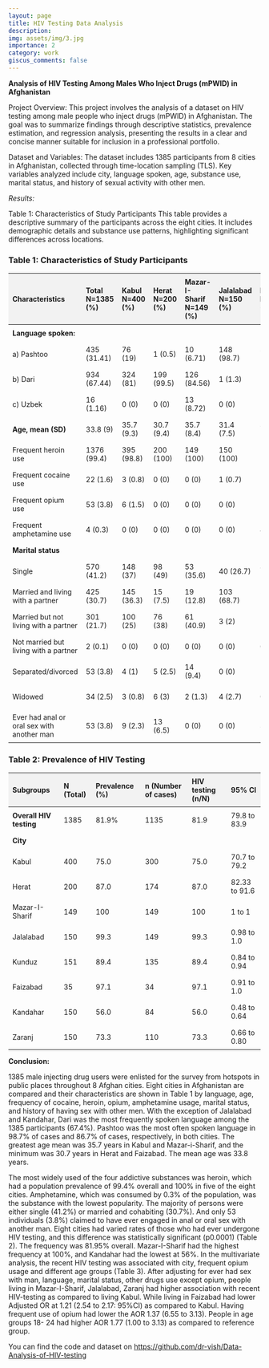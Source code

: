 ```yaml
---
layout: page
title: HIV Testing Data Analysis
description:
img: assets/img/3.jpg
importance: 2
category: work
giscus_comments: false
---
```


**Analysis of HIV Testing Among Males Who Inject Drugs (mPWID) in Afghanistan**

Project Overview:
This project involves the analysis of a dataset on HIV testing among male people who inject drugs (mPWID) in Afghanistan. The goal was to summarize findings through descriptive statistics, prevalence estimation, and regression analysis, presenting the results in a clear and concise manner suitable for inclusion in a professional portfolio.

Dataset and Variables:
The dataset includes 1385 participants from 8 cities in Afghanistan, collected through time-location sampling (TLS). Key variables analyzed include city, language spoken, age, substance use, marital status, and history of sexual activity with other men.

_Results:_

Table 1: Characteristics of Study Participants
This table provides a descriptive summary of the participants across the eight cities. It includes demographic details and substance use patterns, highlighting significant differences across locations.

### Table 1: Characteristics of Study Participants

<style>
  table {
    font-size: 14px;
  }
  th, td {
    padding: 8px;
    text-align: left;
  }
  th {
    background-color: #f2f2f2;
  }
</style>

| **Characteristics**                        | **Total N=1385 (%)** | **Kabul N=400 (%)** | **Herat N=200 (%)** | **Mazar-I-Sharif N=149 (%)** | **Jalalabad N=150 (%)** | **Kunduz N=151 (%)** | **Faizabad N=35 (%)** | **Kandahar N=150 (%)** | **Zaranj N=150 (%)** | **P-value** |
| ------------------------------------------ | -------------------- | ------------------- | ------------------- | ---------------------------- | ----------------------- | -------------------- | --------------------- | ---------------------- | -------------------- | ----------- |
| **Language spoken:**                       |                      |                     |                     |                              |                         |                      |                       |                        |                      |             |
| a) Pashtoo                                 | 435 (31.41)          | 76 (19)             | 1 (0.5)             | 10 (6.71)                    | 148 (98.7)              | 37 (24.5)            | 0 (0)                 | 130 (86.7)             | 33 (22)              | <0.001      |
| b) Dari                                    | 934 (67.44)          | 324 (81)            | 199 (99.5)          | 126 (84.56)                  | 1 (1.3)                 | 112 (74.2)           | 34 (97.1)             | 20 (13.3)              | 117 (78)             |             |
| c) Uzbek                                   | 16 (1.16)            | 0 (0)               | 0 (0)               | 13 (8.72)                    | 0 (0)                   | 2 (1.3)              | 1 (2.9)               | 0 (0)                  | 0 (0)                |             |
| **Age, mean (SD)**                         | 33.8 (9)             | 35.7 (9.3)          | 30.7 (9.4)          | 35.7 (8.4)                   | 31.4 (7.5)              | 32.9 (8)             | 30.7 (8.2)            | 34 (9.7)               | 35 (8.4)             | <0.001      |
| Frequent heroin use                        | 1376 (99.4)          | 395 (98.8)          | 200 (100)           | 149 (100)                    | 150 (100)               | 149 (98.7)           | 35 (100)              | 150 (100)              | 148 (98.7)           | 0.26        |
| Frequent cocaine use                       | 22 (1.6)             | 3 (0.8)             | 0 (0)               | 0 (0)                        | 1 (0.7)                 | 16 (10.6)            | 1 (2.9)               | 1 (0.7)                | 0 (0)                | <0.001      |
| Frequent opium use                         | 53 (3.8)             | 6 (1.5)             | 0 (0)               | 0 (0)                        | 0 (0)                   | 25 (16.6)            | 3 (8.6)               | 18 (12)                | 1 (0.7)              | <0.001      |
| Frequent amphetamine use                   | 4 (0.3)              | 0 (0)               | 0 (0)               | 0 (0)                        | 0 (0)                   | 4 (2.6)              | 0 (0)                 | 0 (0)                  | 0 (0)                | <0.001      |
| **Marital status**                         |                      |                     |                     |                              |                         |                      |                       |                        |                      | <0.001      |
| Single                                     | 570 (41.2)           | 148 (37)            | 98 (49)             | 53 (35.6)                    | 40 (26.7)               | 85 (56.3)            | 29 (82.9)             | 60 (40)                | 57 (38)              |             |
| Married and living with a partner          | 425 (30.7)           | 145 (36.3)          | 15 (7.5)            | 19 (12.8)                    | 103 (68.7)              | 51 (33.8)            | 3 (8.6)               | 61 (40.7)              | 28 (18.7)            |             |
| Married but not living with a partner      | 301 (21.7)           | 100 (25)            | 76 (38)             | 61 (40.9)                    | 3 (2)                   | 14 (9.3)             | 1 (2.9)               | 9 (6)                  | 37 (24.7)            |             |
| Not married but living with a partner      | 2 (0.1)              | 0 (0)               | 0 (0)               | 0 (0)                        | 0 (0)                   | 0 (0)                | 0 (0)                 | 2 (1.3)                | 0 (0)                |             |
| Separated/divorced                         | 53 (3.8)             | 4 (1)               | 5 (2.5)             | 14 (9.4)                     | 0 (0)                   | 1 (0.7)              | 2 (5.7)               | 9 (6)                  | 18 (12)              |             |
| Widowed                                    | 34 (2.5)             | 3 (0.8)             | 6 (3)               | 2 (1.3)                      | 4 (2.7)                 | 0 (0)                | 0 (0)                 | 9 (6)                  | 10 (6.7)             |             |
| Ever had anal or oral sex with another man | 53 (3.8)             | 9 (2.3)             | 13 (6.5)            | 0 (0)                        | 0 (0)                   | 3 (2)                | 1 (2.9)               | 11 (7.3)               | 16 (10.7)            | <0.001      |

### Table 2: Prevalence of HIV Testing

| **Subgroups**           | **N (Total)** | **Prevalence (%)** | **n (Number of cases)** | **HIV testing (n/N)** | **95% CI**    |
| ----------------------- | ------------- | ------------------ | ----------------------- | --------------------- | ------------- |
| **Overall HIV testing** | 1385          | 81.9%              | 1135                    | 81.9                  | 79.8 to 83.9  |
| **City**                |               |                    |                         |                       |               |
| Kabul                   | 400           | 75.0               | 300                     | 75.0                  | 70.7 to 79.2  |
| Herat                   | 200           | 87.0               | 174                     | 87.0                  | 82.33 to 91.6 |
| Mazar-I-Sharif          | 149           | 100                | 149                     | 100                   | 1 to 1        |
| Jalalabad               | 150           | 99.3               | 149                     | 99.3                  | 0.98 to 1.0   |
| Kunduz                  | 151           | 89.4               | 135                     | 89.4                  | 0.84 to 0.94  |
| Faizabad                | 35            | 97.1               | 34                      | 97.1                  | 0.91 to 1.0   |
| Kandahar                | 150           | 56.0               | 84                      | 56.0                  | 0.48 to 0.64  |
| Zaranj                  | 150           | 73.3               | 110                     | 73.3                  | 0.66 to 0.80  |

**Conclusion:**

1385 male injecting drug users were enlisted for the survey from hotspots in public places throughout 8 Afghan cities. Eight cities in Afghanistan are compared and their characteristics are shown in Table 1 by language, age, frequency of cocaine, heroin, opium, amphetamine usage, marital status, and history of having sex with other men. With the exception of Jalalabad and Kandahar, Dari was the most frequently spoken language among the 1385 participants (67.4%). Pashtoo was the most often spoken language in 98.7% of cases and 86.7% of cases, respectively, in both cities. The greatest age mean was 35.7 years in Kabul and Mazar-i-Sharif, and the minimum was 30.7 years in Herat and Faizabad. The mean age was 33.8 years.

The most widely used of the four addictive substances was heroin, which had a population prevalence of 99.4% overall and 100% in five of the eight cities. Amphetamine, which was consumed by 0.3% of the population, was the substance with the lowest popularity. The majority of persons were either single (41.2%) or married and cohabiting (30.7%). And only 53 individuals (3.8%) claimed to have ever engaged in anal or oral sex with another man. Eight cities had varied rates of those who had ever undergone HIV testing, and this difference was statistically significant (p0.0001) (Table 2). The frequency was 81.95% overall. Mazar-I-Sharif had the highest frequency at 100%, and Kandahar had the lowest at 56%.
In the multivariate analysis, the recent HIV testing was associated with city, frequent opium usage and different age groups (Table 3). After adjusting for ever had sex with man, language, marital status, other drugs use except opium, people living in Mazar-I-Sharif, Jalalabad, Zaranj had higher association with recent HIV-testing as compared to living Kabul. While living in Faizabad had lower Adjusted OR at 1.21 (2.54 to 2.17: 95%CI) as compared to Kabul. Having frequent use of opium had lower the AOR 1.37 (6.55 to 3.13). People in age groups 18- 24 had higher AOR 1.77 (1.00 to 3.13) as compared to reference group.

You can find the code and dataset on https://github.com/dr-vish/Data-Analysis-of-HIV-testing
